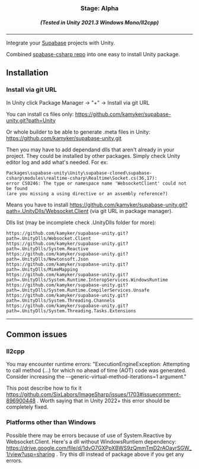 <h3 align="center">Stage: Alpha</h3>
<h5 align="center">(Tested in Unity 2021.3 Windows Mono/Il2cpp)</h5>

---

Integrate your [Supabase](https://supabase.io) projects with Unity.

Combined [spabase-csharp repo](https://github.com/supabase-community/supabase-csharp) into one easy to install Unity package.

## Installation

### Install via git URL
In Unity click Package Manager -> "+" -> Install via git URL

You can install cs files only: https://github.com/kamyker/supabase-unity.git?path=Unity

Or whole builder to be able to generate .meta files in Unity: https://github.com/kamyker/supabase-unity.git

Then you may have to add dependand dlls that aren't already in your project. They could be installed by other packages. Simply check Unity editor log and add what's needed. For ex:

```
Packages\supabase-unity\Unity\supabase-cloned\supabase-csharp\modules\realtime-csharp\Realtime\Socket.cs(36,17):
error CS0246: The type or namespace name 'WebsocketClient' could not be found
(are you missing a using directive or an assembly reference?)
```

Means you have to install https://github.com/kamyker/supabase-unity.git?path=.UnityDlls/Websocket.Client (via git URL in package manager). 

Dlls list (may be incomplete check .UnityDlls folder for more):

```
https://github.com/kamyker/supabase-unity.git?path=.UnityDlls/Websocket.Client
https://github.com/kamyker/supabase-unity.git?path=.UnityDlls/System.Reactive
https://github.com/kamyker/supabase-unity.git?path=.UnityDlls/Newtonsoft.Json
https://github.com/kamyker/supabase-unity.git?path=.UnityDlls/MimeMapping
https://github.com/kamyker/supabase-unity.git?path=.UnityDlls/System.Runtime.InteropServices.WindowsRuntime
https://github.com/kamyker/supabase-unity.git?path=.UnityDlls/System.Runtime.CompilerServices.Unsafe
https://github.com/kamyker/supabase-unity.git?path=.UnityDlls/System.Threading.Channels
https://github.com/kamyker/supabase-unity.git?path=.UnityDlls/System.Threading.Tasks.Extensions
```

---

## Common issues
### Il2cpp
You may encounter runtime errors: "ExecutionEngineException: Attempting to call method (...) for which no ahead of time (AOT) code was generated.  Consider increasing the --generic-virtual-method-iterations=1 argument."

This post describe how to fix it https://github.com/SixLabors/ImageSharp/issues/1703#issuecomment-896900448 . Worth saying that in Unity 2022+ this error should be completely fixed.

### Platforms other than Windows
Possible there may be errors because of use of System.Reactive by Websocket.Client. Here's a dll without WindowsRuntiem dependency: https://drive.google.com/file/d/1dvO7GXPpXBWS9zQmmTmD2rAOayrSGW_1/view?usp=sharing . Try this dll instead of package above if you get any errors.
